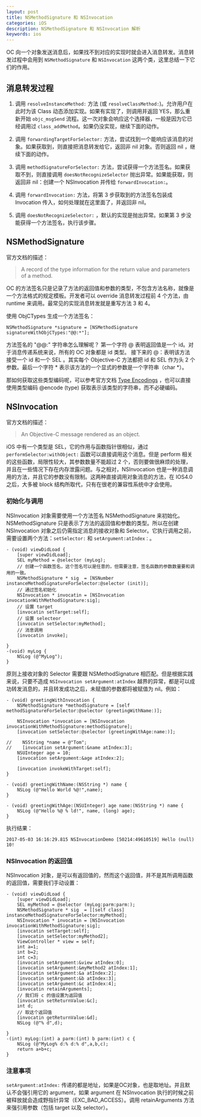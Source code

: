 ```yaml
---
layout: post
title: NSMethodSignature 和 NSInvocation
categories: iOS
description: NSMethodSignature 和 NSInvocation 解析
keywords: ios 
---
```


OC 向一个对象发送消息后，如果找不到对应的实现时就会进入消息转发。消息转发过程中会用到 `NSMethodSignature` 和 `NSInvocation` 这两个类，这里总结一下它们的作用。

## 消息转发过程

 1. 调用 `resolveInstanceMethod:` 方法 (或 `resolveClassMethod:`)。允许用户在此时为该 Class 动态添加实现。如果有实现了，则调用并返回 YES，那么重新开始 `objc_msgSend` 流程。这一次对象会响应这个选择器，一般是因为它已经调用过 `class_addMethod`。如果仍没实现，继续下面的动作。

 2. 调用 `forwardingTargetForSelector:` 方法，尝试找到一个能响应该消息的对象。如果获取到，则直接把消息转发给它，返回非 nil 对象。否则返回 nil ，继续下面的动作。

 3. 调用 `methodSignatureForSelector:` 方法，尝试获得一个方法签名。如果获取不到，则直接调用 `doesNotRecognizeSelector` 抛出异常。如果能获取，则返回非 nil：创建一个 NSlnvocation 并传给 `forwardInvocation:`。

 4. 调用 `forwardInvocation:` 方法，将第 3 步获取到的方法签名包装成 Invocation 传入，如何处理就在这里面了，并返回非 nil。

 5. 调用 `doesNotRecognizeSelector:` ，默认的实现是抛出异常。如果第 3 步没能获得一个方法签名，执行该步骤。

## NSMethodSignature
官方文档的描述：
> A record of the type information for the return value and parameters of a method.

OC 的方法签名只是记录了方法的返回值和参数的类型，不包含方法名称，就像是一个方法格式的规定模板。开发者可以 override 消息转发过程前 4 个方法，由 runtime 来调用。最常见的实现消息转发就是重写方法 3 和 4。

使用 ObjCTypes 生成一个方法签名：
```objc
NSMethodSignature *signature = [NSMethodSignature signatureWithObjCTypes:"@@:*"];
```
方法签名的 "@@:" 字符串怎么理解呢？ 第一个字符 @ 表明返回值是一个 id。对于消息传递系统来说，所有的 OC 对象都是 id 类型。 接下来的 @：表明该方法接受一个 id 和一个 SEL 。其实每个 Objective-C 方法都把 id 和 SEL 作为头 2 个参数。最后一个字符 * 表示该方法的一个显式的参数是一个字符串（char *）。

那如何获取这些类型编码呢，可以参考官方文档 [Type Encodings](https://developer.apple.com/library/archive/documentation/Cocoa/Conceptual/ObjCRuntimeGuide/Articles/ocrtTypeEncodings.html) ，也可以直接使用类型编码 @encode (type) 获取表示该类型的字符串，而不必硬编码。

## NSInvocation

官方文档的描述：
> An Objective-C message rendered as an object.

iOS 中有一个类型是 SEL，它的作用与函数指针很相似，通过 `performSelector:withObject:` 函数可以直接调用这个消息。但是 perform 相关的这些函数，局限性较大，其参数数量不能超过 2 个，否则要做很麻烦的处理，并且在一些情况下存在内存泄露问题。与之相对，NSInvocation 也是一种消息调用的方法，并且它的参数没有限制。这两种直接调用对象消息的方法，在 IOS4.0 之后，大多被 block 结构所取代，只有在很老的兼容性系统中才会使用。

### 初始化与调用
NSInvocation 对象需要使用一个方法签名 NSMethodSignature 来初始化。NSMethodSignature 只是表示了方法的返回值和参数的类型。所以在创建 NSInvocation 对象之后仍需指定消息的接收对象和 Selector。它执行调用之前，需要设置两个方法：`setSelector:` 和 `setArgument:atIndex：`。
```objc
- (void) viewDidLoad {
    [super viewDidLoad];
    SEL myMethod = @selector (myLog);
    // 创建一个函数签名，这个签名可以是任意的，但需要注意，签名函数的参数数量要和调用的一致。
    NSMethodSignature * sig  = [NSNumber instanceMethodSignatureForSelector:@selector (init)];
    // 通过签名初始化
    NSInvocation * invocatin = [NSInvocation invocationWithMethodSignature:sig];
    // 设置 target
    [invocatin setTarget:self];
    // 设置 selecteor
    [invocatin setSelector:myMethod];
    // 消息调用
    [invocatin invoke];
    
}
-(void) myLog {
    NSLog (@"MyLog");
}
```

原则上接收对象的 Selector 需要跟 NSMethodSignature 相匹配。但是根据实践来说，只要不造成 `NSInvocation setArgument:atIndex` 越界的异常，都是可以成功转发消息的，并且转发成功之后，未赋值的参数都将被赋值为 nil。例如：

```objc
- (void) greetingWithInvocation {
    NSMethodSignature *methodSignature = [self methodSignatureForSelector:@selector (greetingWithName:)];
    
    NSInvocation *invocation = [NSInvocation invocationWithMethodSignature:methodSignature];
    [invocation setSelector:@selector (greetingWithAge:name:)];
    
//    NSString *name = @"Tom";
//    [invocation setArgument:&name atIndex:3];
    NSUInteger age = 10;
    [invocation setArgument:&age atIndex:2];
    
    [invocation invokeWithTarget:self];
}

- (void) greetingWithName:(NSString *) name {
    NSLog (@"Hello World %@!",name);
}

- (void) greetingWithAge:(NSUInteger) age name:(NSString *) name {
    NSLog (@"Hello %@ % ld!", name, (long) age);
}
```
执行结果：
```
2017-05-03 16:16:29.815 NSInvocationDemo [50214:49610519] Hello (null) 10!
```
### NSInvocation 的返回值
NSInvocation 对象，是可以有返回值的，然而这个返回值，并不是其所调用函数的返回值，需要我们手动设置：
```objc
- (void) viewDidLoad {
    [super viewDidLoad];
    SEL myMethod = @selector (myLog:parm:parm:);
    NSMethodSignature * sig  = [[self class] instanceMethodSignatureForSelector:myMethod];
    NSInvocation * invocatin = [NSInvocation invocationWithMethodSignature:sig];
    [invocatin setTarget:self];
    [invocatin setSelector:myMethod2];
    ViewController * view = self; 
    int a=1;
    int b=2;
    int c=3;
    [invocatin setArgument:&view atIndex:0];
    [invocatin setArgument:&myMethod2 atIndex:1];
    [invocatin setArgument:&a atIndex:2];
    [invocatin setArgument:&b atIndex:3];
    [invocatin setArgument:&c atIndex:4];
    [invocatin retainArguments];
    // 我们将 c 的值设置为返回值
    [invocatin setReturnValue:&c];
    int d;
    // 取这个返回值
    [invocatin getReturnValue:&d];
    NSLog (@"% d",d);
    
}
-(int) myLog:(int) a parm:(int) b parm:(int) c {
    NSLog (@"MyLog% d:% d:% d",a,b,c);
    return a+b+c;
}
```

### 注意事项

`setArgument:atIndex:` 传递的都是地址，如果是OC对象，也是取地址。并且默认不会强引用它的 argument，如果 argument 在 NSInvocation 执行的时候之前被释放就会造成野指针异常（EXC_BAD_ACCESS）。调用 retainArguments 方法来强引用参数（包括 target 以及 selector）。
